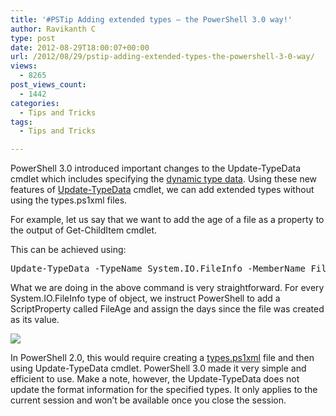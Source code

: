 ```yaml
---
title: '#PSTip Adding extended types – the PowerShell 3.0 way!'
author: Ravikanth C
type: post
date: 2012-08-29T18:00:07+00:00
url: /2012/08/29/pstip-adding-extended-types-the-powershell-3-0-way/
views:
  - 8265
post_views_count:
  - 1442
categories:
  - Tips and Tricks
tags:
  - Tips and Tricks

---
```

PowerShell 3.0 introduced important changes to the Update-TypeData cmdlet which includes specifying the [dynamic type data][1]. Using these new features of [Update-TypeData][2] cmdlet, we can add extended types without using the types.ps1xml files.

For example, let us say that we want to add the age of a file as a property to the output of Get-ChildItem cmdlet.

This can be achieved using:

<pre class="brush: powershell; title: ; notranslate" title="">Update-TypeData -TypeName System.IO.FileInfo -MemberName FileAge -MemberType ScriptProperty -Value { ((get-date) - ($this.creationtime)).days }
</pre>
What we are doing in the above command is very straightforward. For every System.IO.FileInfo type of object, we instruct PowerShell to add a ScriptProperty called FileAge and assign the days since the file was created as its value.

![](/images/tip7-file.png)

In PowerShell 2.0, this would require creating a <a href="http://technet.microsoft.com/en-us/library/hh847881.aspx">types.ps1xml</a> file and then using Update-TypeData cmdlet. PowerShell 3.0 made it very simple and efficient to use. Make a note, however, the Update-TypeData does not update the format information for the specified types. It only applies to the current session and won&#8217;t be available once you close the session.


[1]: http://technet.microsoft.com/en-us/library/hh857339.aspx#BKMK_DynamicTypes
[2]: http://technet.microsoft.com/en-us/library/hh849908.aspx